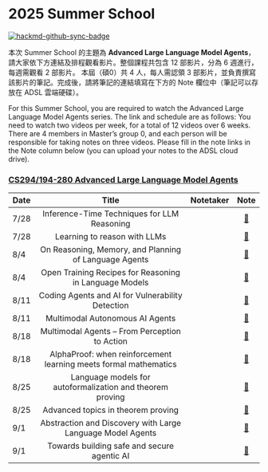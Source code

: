 # 2025 Summer School

[![hackmd-github-sync-badge](https://hackmd.io/JYrpA6VZQ_iQIDBMimXeNw/badge)](https://hackmd.io/JYrpA6VZQ_iQIDBMimXeNw)


本次 Summer School 的主題為 **Advanced Large Language Model Agents**，請大家依下方連結及排程觀看影片。整個課程共包含 12 部影片，分為 6 週進行，每週需觀看 2 部影片。
本屆（碩0）共 4 人，每人需認領 3 部影片，並負責撰寫該影片的筆記。完成後，請將筆記的連結填寫在下方的 Note 欄位中（筆記可以存放在 ADSL 雲端硬碟）。


For this Summer School, you are required to watch the Advanced Large Language Model Agents series. The link and schedule are as follows:
You need to watch two videos per week, for a total of 12 videos over 6 weeks.
There are 4 members in Master’s group 0, and each person will be responsible for taking notes on three videos.
Please fill in the note links in the Note column below (you can upload your notes to the ADSL cloud drive).

### [CS294/194-280 Advanced Large Language Model Agents](https://rdi.berkeley.edu/adv-llm-agents/sp25?fbclid=IwY2xjawLljvpleHRuA2FlbQIxMQABHriYOoYLVK7lu5MucE7DaQx7xA6ZWNM3KkBCyVcUYPjP8vSPVYBy6om-p4mT_aem_j0F1mjCHyQux_Hv0l48apg)

| Date |                              Title                               | Notetaker |  Note  |
| ---- |:----------------------------------------------------------------:|:---------:|:------:|
| 7/28 |           Inference-Time Techniques for LLM Reasoning            |           | [🔗]() |
| 7/28 |                   Learning to reason with LLMs                   |           | [🔗]() |
| 8/4  |      On Reasoning, Memory, and Planning of Language Agents       |           | [🔗]() |
| 8/4  |      Open Training Recipes for Reasoning in Language Models      |           | [🔗]() |
| 8/11 |         Coding Agents and AI for Vulnerability Detection         |           | [🔗]() |
| 8/11 |                 Multimodal Autonomous AI Agents                  |           | [🔗]() |
| 8/18 |          Multimodal Agents – From Perception to Action           |           | [🔗]() |
| 8/18 | AlphaProof: when reinforcement learning meets formal mathematics |           | [🔗]() |
| 8/25 |    Language models for autoformalization and theorem proving     |           | [🔗]() |
| 8/25 |                Advanced topics in theorem proving                |           | [🔗]() |
| 9/1  |    Abstraction and Discovery with Large Language Model Agents    |           | [🔗]() |
| 9/1  |           Towards building safe and secure agentic AI            |           | [🔗]() |
